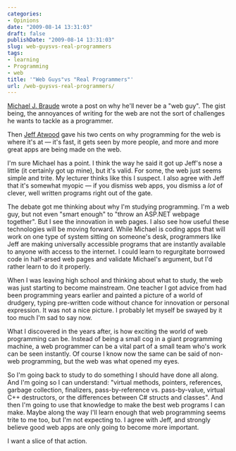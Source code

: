 ```yaml
---
categories:
- Opinions
date: "2009-08-14 13:31:03"
draft: false
publishDate: "2009-08-14 13:31:03"
slug: web-guysvs-real-programmers
tags:
- learning
- Programming
- web
title: '"Web Guys"vs "Real Programmers"'
url: /web-guysvs-real-programmers/
---
```

[Michael J.
Braude](http://michaelbraude.blogspot.com/2009/05/why-ill-never-be-web-guy.html)
wrote a post on why he'll never be a "web guy". The gist being, the
annoyances of writing for the web are not the sort of challenges he
wants to tackle as a programmer.

Then [Jeff
Atwood](http://www.codinghorror.com/blog/archives/001296.html) gave his
two cents on why programming for the web is where it's at — it's fast,
it gets seen by more people, and more and more great apps are being made
on the web.

I'm sure Michael has a point. I think the way he said it got up Jeff's
nose a little (it certainly got up mine), but it's valid. For some, the
web just seems simple and trite. My lecturer thinks like this I suspect.
I also agree with Jeff that it's somewhat myopic — if you dismiss web
apps, you dismiss a *lot* of clever, well written programs right out of
the gate.

The debate got me thinking about why I'm studying programming. I'm a web
guy, but not even "smart enough" to "throw an ASP.NET webpage together".
But I see the innovation in web pages. I also see how useful these
technologies will be moving forward. While Michael is coding apps that
will work on one type of system sitting on someone's desk, programmers
like Jeff are making universally accessible programs that are instantly
available to anyone with access to the internet. I could learn to
regurgitate borrowed code in half-arsed web pages and validate Michael's
argument, but I'd rather learn to do it properly.

When I was leaving high school and thinking about what to study, the web
was just starting to become mainstream. One teacher I got advice from
had been programming years earlier and painted a picture of a world of
drudgery, typing pre-written code without chance for innovation or
personal expression. It was not a nice picture. I probably let myself be
swayed by it too much I'm sad to say now.

What I discovered in the years after, is how exciting the world of web
programming can be. Instead of being a small cog in a giant programming
machine, a web programmer can be a vital part of a small team who's work
can be seen instantly. Of course I know now the same can be said of
non-web programming, but the web was what opened my eyes.

So I'm going back to study to do something I should have done all along.
And I'm going so I can understand: "virtual methods, pointers,
references, garbage collection, finalizers, pass-by-reference vs.
pass-by-value, virtual C++ destructors, or the differences between C\#
structs and classes". And then I'm going to use that knowledge to make
the best web programs I can make. Maybe along the way I'll learn enough
that web programming seems trite to me too, but I'm not expecting to. I
agree with Jeff, and strongly believe good web apps are only going to
become more important.

I want a slice of that action.